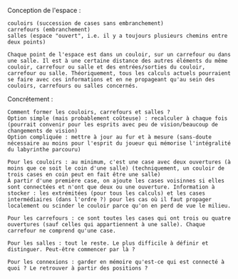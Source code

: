 Conception de l'espace :

    couloirs (succession de cases sans embranchement)
    carrefours (embranchement)
    salles (espace "ouvert", i.e. il y a toujours plusieurs chemins entre deux points)

    Chaque point de l'espace est dans un couloir, sur un carrefour ou dans une salle. Il est à une certaine distance des autres éléments du même couloir, carrefour ou salle et des entrées/sorties du couloir, carrefour ou salle. Théoriquement, tous les calculs actuels pourraient se faire avec ces informations et en ne propageant qu'au sein des couloirs, carrefours ou salles concernés.

Concrétement :

    Comment former les couloirs, carrefours et salles ?
    Option simple (mais probablement coûteuse) : recalculer à chaque fois (pourrait convenir pour les esprits avec peu de vision/beaucoup de changements de vision)
    Option compliquée : mettre à jour au fur et à mesure (sans-doute nécessaire au moins pour l'esprit du joueur qui mémorise l'intégralité du labyrinthe parcouru)

    Pour les couloirs : au minimum, c'est une case avec deux ouvertures (à moins que ce soit le coin d'une salle) (techniquement, un couloir de trois cases en coin peut en fait être une salle)
    À partir d'une première case, on ajoute les cases voisinnes si elles sont connectées et n'ont que deux ou une ouverture. Information à stocker : les extrémitées (pour tous les calculs) et les cases intermédiaires (dans l'ordre ?) pour les cas où il faut propager localement ou scinder le couloir parce qu'on en perd de vue le milieu.

    Pour les carrefours : ce sont toutes les cases qui ont trois ou quatre ouvertures (sauf celles qui appartiennent à une salle). Chaque carrefour ne comprend qu'une case.

    Pour les salles : tout le reste. Le plus difficile à définir et distinguer. Peut-être commencer par là ?

    Pour les connexions : garder en mémoire qu'est-ce qui est connecté à quoi ? Le retrouver à partir des positions ?